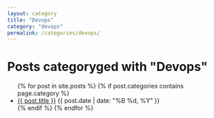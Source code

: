 ```yaml
---
layout: category
title: "Devops"
category: "devops"
permalink: /categories/devops/
---
```

<h1>Posts categoryged with "Devops"</h1>
<ul>
  {% for post in site.posts %}
    {% if post.categories contains page.category %}
      <li>
        <a href="{{ post.url | relative_url }}">{{ post.title }}</a>
        <span>{{ post.date | date: "%B %d, %Y" }}</span>
      </li>
    {% endif %}
  {% endfor %}
</ul>
